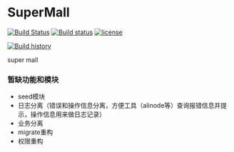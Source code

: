# SuperMall

[![Build Status](https://travis-ci.org/Alfieri-Jun-teams/express-SuperMall.svg?branch=master)](https://travis-ci.org/Alfieri-Jun-teams/express-SuperMall)  [![Build status](https://ci.appveyor.com/api/projects/status/pjxh5g91jpbh7t84?svg=true)](https://ci.appveyor.com/project/AlfieriChou/express-supermall) [![license](https://img.shields.io/github/license/mono-js/mono-utils.svg)](https://github.com/Alfieri-Jun-teams/express-SuperMall/blob/master/LICENSE)

[![Build history](https://buildstats.info/appveyor/chart/tygerbytes/resourcefitness)](https://ci.appveyor.com/project/AlfieriChou/express-supermall/history)

super mall

### 暂缺功能和模块

* seed模块
* 日志分离（错误和操作信息分离，方便工具（alinode等）查询报错信息并提示，操作信息用来做日志记录）
* 业务分离
* migrate重构
* 权限重构

